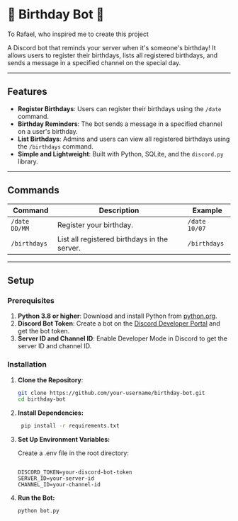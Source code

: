 # 🎉 Birthday Bot 🎂
To Rafael, who inspired me to create this project

A Discord bot that reminds your server when it's someone's birthday! It allows users to register their birthdays, lists all registered birthdays, and sends a message in a specified channel on the special day.


---

## Features

- **Register Birthdays**: Users can register their birthdays using the `/date` command.
- **Birthday Reminders**: The bot sends a message in a specified channel on a user's birthday.
- **List Birthdays**: Admins and users can view all registered birthdays using the `/birthdays` command.
- **Simple and Lightweight**: Built with Python, SQLite, and the `discord.py` library.

---

## Commands

| Command              | Description                                      | Example                     |
|----------------------|--------------------------------------------------|-----------------------------|
| `/date DD/MM`        | Register your birthday.                          | `/date 10/07`               |
| `/birthdays`         | List all registered birthdays in the server.     | `/birthdays`                |


---

## Setup

### Prerequisites

1. **Python 3.8 or higher**: Download and install Python from [python.org](https://www.python.org/).
2. **Discord Bot Token**: Create a bot on the [Discord Developer Portal](https://discord.com/developers/applications) and get the bot token.
3. **Server ID and Channel ID**: Enable Developer Mode in Discord to get the server ID and channel ID.

### Installation

1. **Clone the Repository**:
   ```bash
   git clone https://github.com/your-username/birthday-bot.git
   cd birthday-bot
2. **Install Dependencies:**
   ```bash
    pip install -r requirements.txt
3. **Set Up Environment Variables:**

    Create a .env file in the root directory:
    ```env

    DISCORD_TOKEN=your-discord-bot-token
    SERVER_ID=your-server-id
    CHANNEL_ID=your-channel-id

4. **Run the Bot:**
    ```bash
    python bot.py
